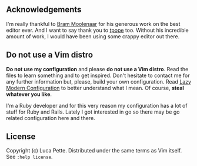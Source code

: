 Acknowledgements
----------------

I'm really thankful to [Bram Moolenaar](http://www.moolenaar.net/) for his
generous work on the best editor ever. And I want to say thank you to
[tpope](http://tpo.pe/) too. Without his incredible amount of work, I would
have been using some crappy editor out there.

Do not use a Vim distro
-----------------------

**Do not use my configuration** and please **do not use a Vim distro**. Read
the files to learn something and to get inspired. Don't hesitate to contact me
for any further information but, please, build your own configuration. Read
[Lazy Modern
Configuration](http://lucapette.me/vim-for-rails-developers-lazy-modern-configuration/)
to better understand what I mean. Of course, **steal whatever you like**.

I'm a Ruby developer and for this very reason my configuration has a lot of
stuff for Ruby and Rails. Lately I got interested in go so there may be go
related configuration here and there.

License
-------

Copyright (c) Luca Pette. Distributed under the same terms as Vim itself. See `:help license`.
